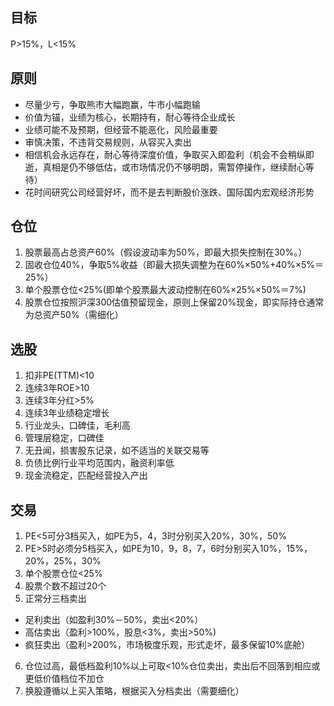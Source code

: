 
## 目标
P>15%，L<15%

## 原则
* 尽量少亏，争取熊市大幅跑赢，牛市小幅跑输
* 价值为锚，业绩为核心，长期持有，耐心等待企业成长
* 业绩可能不及预期，但经营不能恶化，风险最重要
* 审慎决策，不违背交易规则，从容买入卖出
* 相信机会永远存在，耐心等待深度价值，争取买入即盈利（机会不会稍纵即逝，真相是仍不够低估，或市场情况仍不够明朗，需暂停操作，继续耐心等待）
* 花时间研究公司经营好坏，而不是去判断股价涨跌、国际国内宏观经济形势

## 仓位
1. 股票最高占总资产60%（假设波动率为50%，即最大损失控制在30%。）
2. 固收仓位40%，争取5%收益（即最大损失调整为在60%×50%+40%×5%＝25%）
3. 单个股票仓位<25%(即单个股票最大波动控制在60%×25%×50%＝7%)
4. 股票仓位按照沪深300估值预留现金，原则上保留20%现金，即实际持仓通常为总资产50%（需细化）

## 选股
1. 扣非PE(TTM)<10
2. 连续3年ROE>10
3. 连续3年分红>5%
4. 连续3年业绩稳定增长
5. 行业龙头，口碑佳，毛利高
6. 管理层稳定，口碑佳
7. 无丑闻，损害股东记录，如不适当的关联交易等
8. 负债比例行业平均范围内，融资利率低
9. 现金流稳定，匹配经营投入产出

## 交易
1. PE<5可分3档买入，如PE为5，4，3时分别买入20%，30%，50%
2. PE>5时必须分5档买入，如PE为10，9，8，7，6时分别买入10%，15%，20%，25%，30%
3. 单个股票仓位<25%
4. 股票个数不超过20个
5. 正常分三档卖出   
* 足利卖出（如盈利30%－50%，卖出<20%）   
* 高估卖出（盈利>100%，股息<3%，卖出>50%)   
* 疯狂卖出（盈利>200%，市场极度乐观，形式走坏，最多保留10%底舱）
6. 仓位过高，最低档盈利10%以上可取<10%仓位卖出，卖出后不回落到相应或更低价值档位不加仓
7. 换股遵循以上买入策略，根据买入分档卖出（需要细化）